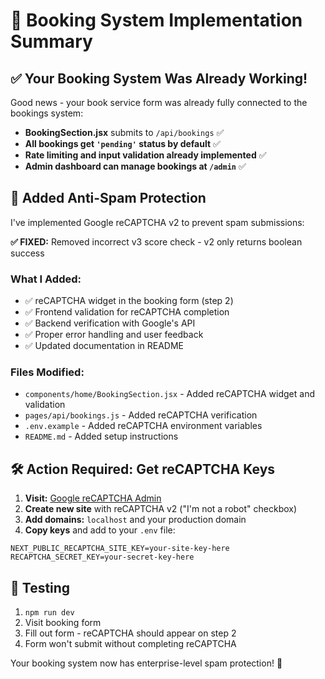 # 🎯 Booking System Implementation Summary

## ✅ Your Booking System Was Already Working!

Good news - your book service form was already fully connected to the bookings system:

- **BookingSection.jsx** submits to `/api/bookings` ✅
- **All bookings get `'pending'` status by default** ✅ 
- **Rate limiting and input validation already implemented** ✅
- **Admin dashboard can manage bookings at `/admin`** ✅

## 🔐 Added Anti-Spam Protection

I've implemented Google reCAPTCHA v2 to prevent spam submissions:

**✅ FIXED:** Removed incorrect v3 score check - v2 only returns boolean success

### What I Added:
- ✅ reCAPTCHA widget in the booking form (step 2)
- ✅ Frontend validation for reCAPTCHA completion
- ✅ Backend verification with Google's API
- ✅ Proper error handling and user feedback
- ✅ Updated documentation in README

### Files Modified:
- `components/home/BookingSection.jsx` - Added reCAPTCHA widget and validation
- `pages/api/bookings.js` - Added reCAPTCHA verification
- `.env.example` - Added reCAPTCHA environment variables
- `README.md` - Added setup instructions

## 🛠️ Action Required: Get reCAPTCHA Keys

1. **Visit:** [Google reCAPTCHA Admin](https://www.google.com/recaptcha/admin)
2. **Create new site** with reCAPTCHA v2 ("I'm not a robot" checkbox)
3. **Add domains:** `localhost` and your production domain
4. **Copy keys** and add to your `.env` file:

```env
NEXT_PUBLIC_RECAPTCHA_SITE_KEY=your-site-key-here
RECAPTCHA_SECRET_KEY=your-secret-key-here
```

## 🧪 Testing

1. `npm run dev`
2. Visit booking form
3. Fill out form - reCAPTCHA should appear on step 2
4. Form won't submit without completing reCAPTCHA

Your booking system now has enterprise-level spam protection! 🚀
